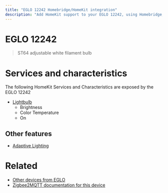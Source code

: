 ```yaml
---
title: "EGLO 12242 Homebridge/HomeKit integration"
description: "Add HomeKit support to your EGLO 12242, using Homebridge, Zigbee2MQTT and homebridge-z2m."
---
```

<!---
This file has been GENERATED using src/docgen/docgen.ts
DO NOT EDIT THIS FILE MANUALLY!
-->
# EGLO 12242
> ST64 adjustable white filament bulb


# Services and characteristics
The following HomeKit Services and Characteristics are exposed by
the EGLO 12242

* [Lightbulb](../../light.md)
  * Brightness
  * Color Temperature
  * On

## Other features
* [Adaptive Lighting](../../light.md)

# Related
* [Other devices from EGLO](../index.md#eglo)
* [Zigbee2MQTT documentation for this device](https://www.zigbee2mqtt.io/devices/12242.html)